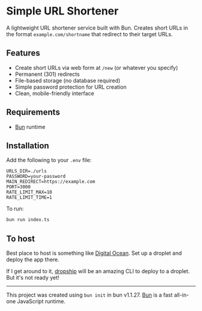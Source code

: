 # Simple URL Shortener

A lightweight URL shortener service built with Bun. Creates short URLs in the format `example.com/shortname` that redirect to their target URLs.

## Features

- Create short URLs via web form at `/new` (or whatever you specify)
- Permanent (301) redirects
- File-based storage (no database required)
- Simple password protection for URL creation
- Clean, mobile-friendly interface

## Requirements

- [Bun](https://bun.sh) runtime

## Installation

Add the following to your `.env` file:

```
URLS_DIR=./urls
PASSWORD=your-password
MAIN_REDIRECT=https://example.com
PORT=3000
RATE_LIMIT_MAX=10
RATE_LIMIT_TIME=1
```

To run:

```bash
bun run index.ts
```

## To host

Best place to host is something like [Digital Ocean](https://m.do.co/c/a78810eb0cff). Set up a droplet and deploy the app there.

If I get around to it, [dropship](https://github.com/jamonholmgren/dropship) will be an amazing CLI to deploy to a droplet. But it's not ready yet!

---

This project was created using `bun init` in bun v1.1.27. [Bun](https://bun.sh) is a fast all-in-one JavaScript runtime.
